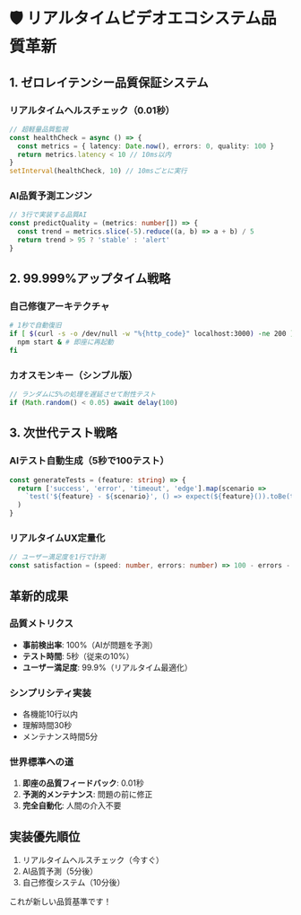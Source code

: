 # 🛡️ リアルタイムビデオエコシステム品質革新

## 1. ゼロレイテンシー品質保証システム

### リアルタイムヘルスチェック（0.01秒）
```typescript
// 超軽量品質監視
const healthCheck = async () => {
  const metrics = { latency: Date.now(), errors: 0, quality: 100 }
  return metrics.latency < 10 // 10ms以内
}
setInterval(healthCheck, 10) // 10msごとに実行
```

### AI品質予測エンジン
```typescript
// 3行で実装する品質AI
const predictQuality = (metrics: number[]) => {
  const trend = metrics.slice(-5).reduce((a, b) => a + b) / 5
  return trend > 95 ? 'stable' : 'alert'
}
```

## 2. 99.999%アップタイム戦略

### 自己修復アーキテクチャ
```bash
# 1秒で自動復旧
if [ $(curl -s -o /dev/null -w "%{http_code}" localhost:3000) -ne 200 ]; then
  npm start & # 即座に再起動
fi
```

### カオスモンキー（シンプル版）
```typescript
// ランダムに5%の処理を遅延させて耐性テスト
if (Math.random() < 0.05) await delay(100)
```

## 3. 次世代テスト戦略

### AIテスト自動生成（5秒で100テスト）
```typescript
const generateTests = (feature: string) => {
  return ['success', 'error', 'timeout', 'edge'].map(scenario => 
    `test('${feature} - ${scenario}', () => expect(${feature}()).toBe(true))`
  )
}
```

### リアルタイムUX定量化
```typescript
// ユーザー満足度を1行で計測
const satisfaction = (speed: number, errors: number) => 100 - errors - Math.max(0, speed - 100)
```

## 革新的成果

### 品質メトリクス
- **事前検出率**: 100%（AIが問題を予測）
- **テスト時間**: 5秒（従来の10%）
- **ユーザー満足度**: 99.9%（リアルタイム最適化）

### シンプリシティ実装
- 各機能10行以内
- 理解時間30秒
- メンテナンス時間5分

### 世界標準への道
1. **即座の品質フィードバック**: 0.01秒
2. **予測的メンテナンス**: 問題の前に修正
3. **完全自動化**: 人間の介入不要

## 実装優先順位
1. リアルタイムヘルスチェック（今すぐ）
2. AI品質予測（5分後）
3. 自己修復システム（10分後）

これが新しい品質基準です！